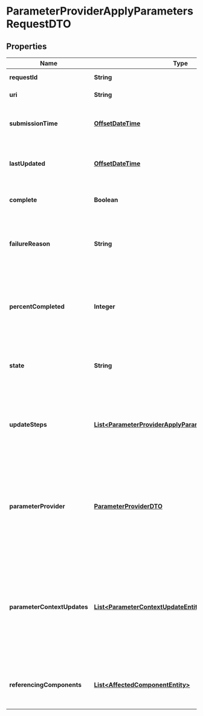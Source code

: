 
# ParameterProviderApplyParametersRequestDTO

## Properties
Name | Type | Description | Notes
------------ | ------------- | ------------- | -------------
**requestId** | **String** | The ID of the request |  [optional]
**uri** | **String** | The URI for the request |  [optional]
**submissionTime** | [**OffsetDateTime**](OffsetDateTime.md) | The timestamp of when the request was submitted |  [optional]
**lastUpdated** | [**OffsetDateTime**](OffsetDateTime.md) | The timestamp of when the request was last updated |  [optional]
**complete** | **Boolean** | Whether or not the request is completed |  [optional]
**failureReason** | **String** | The reason for the request failing, or null if the request has not failed |  [optional]
**percentCompleted** | **Integer** | A value between 0 and 100 (inclusive) indicating how close the request is to completion |  [optional]
**state** | **String** | A description of the current state of the request |  [optional]
**updateSteps** | [**List&lt;ParameterProviderApplyParametersUpdateStepDTO&gt;**](ParameterProviderApplyParametersUpdateStepDTO.md) | The steps that are required in order to complete the request, along with the status of each |  [optional]
**parameterProvider** | [**ParameterProviderDTO**](ParameterProviderDTO.md) | The Parameter Provider that is being operated on. This may not be populated until the request has successfully completed. |  [optional]
**parameterContextUpdates** | [**List&lt;ParameterContextUpdateEntity&gt;**](ParameterContextUpdateEntity.md) | The Parameter Contexts updated by this Parameter Provider. This may not be populated until the request has successfully completed. |  [optional]
**referencingComponents** | [**List&lt;AffectedComponentEntity&gt;**](AffectedComponentEntity.md) | The components that are referenced by the update. |  [optional]



